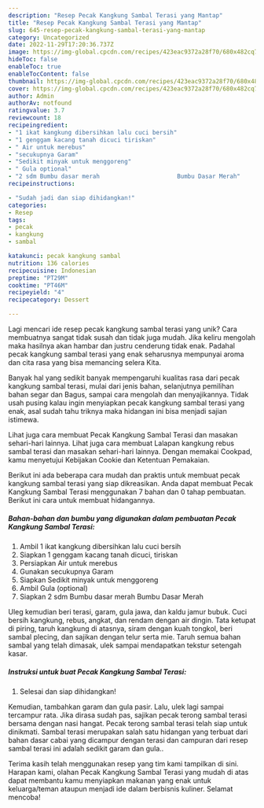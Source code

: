 ```yaml
---
description: "Resep Pecak Kangkung Sambal Terasi yang Mantap"
title: "Resep Pecak Kangkung Sambal Terasi yang Mantap"
slug: 645-resep-pecak-kangkung-sambal-terasi-yang-mantap
category: Uncategorized
date: 2022-11-29T17:20:36.737Z
image: https://img-global.cpcdn.com/recipes/423eac9372a28f70/680x482cq70/pecak-kangkung-sambal-terasi-foto-resep-utama.jpg
hideToc: false
enableToc: true
enableTocContent: false
thumbnail: https://img-global.cpcdn.com/recipes/423eac9372a28f70/680x482cq70/pecak-kangkung-sambal-terasi-foto-resep-utama.jpg
cover: https://img-global.cpcdn.com/recipes/423eac9372a28f70/680x482cq70/pecak-kangkung-sambal-terasi-foto-resep-utama.jpg
author: Admin
authorAv: notfound
ratingvalue: 3.7
reviewcount: 18
recipeingredient:
- "1 ikat kangkung dibersihkan lalu cuci bersih"
- "1 genggam kacang tanah dicuci tiriskan"
- " Air untuk merebus"
- "secukupnya Garam"
- "Sedikit minyak untuk menggoreng"
- " Gula optional"
- "2 sdm Bumbu dasar merah                      Bumbu Dasar Merah"
recipeinstructions:

- "Sudah jadi dan siap dihidangkan!"
categories:
- Resep
tags:
- pecak
- kangkung
- sambal

katakunci: pecak kangkung sambal 
nutrition: 136 calories
recipecuisine: Indonesian
preptime: "PT29M"
cooktime: "PT46M"
recipeyield: "4"
recipecategory: Dessert

---
```





Lagi mencari ide resep pecak kangkung sambal terasi yang unik? Cara membuatnya sangat tidak susah dan tidak juga mudah. Jika keliru mengolah maka hasilnya akan hambar dan justru cenderung tidak enak. Padahal pecak kangkung sambal terasi yang enak seharusnya mempunyai aroma dan cita rasa yang bisa memancing selera Kita.





Banyak hal yang sedikit banyak mempengaruhi kualitas rasa dari pecak kangkung sambal terasi, mulai dari jenis bahan, selanjutnya pemilihan bahan segar dan Bagus, sampai cara mengolah dan menyajikannya. Tidak usah pusing kalau ingin menyiapkan pecak kangkung sambal terasi yang enak,      asal sudah tahu triknya maka hidangan ini bisa menjadi sajian istimewa.














Lihat juga cara membuat Pecak Kangkung Sambal Terasi dan masakan sehari-hari lainnya. Lihat juga cara membuat Lalapan kangkung rebus sambal terasi dan masakan sehari-hari lainnya. Dengan memakai Cookpad, kamu menyetujui Kebijakan Cookie dan Ketentuan Pemakaian.






Berikut ini ada beberapa cara mudah dan praktis untuk membuat pecak kangkung sambal terasi yang siap dikreasikan. Anda dapat membuat Pecak Kangkung Sambal Terasi menggunakan 7 bahan dan 0 tahap pembuatan. Berikut ini cara untuk membuat hidangannya.

<!--inarticleads1-->

##### Bahan-bahan dan bumbu yang digunakan dalam pembuatan Pecak Kangkung Sambal Terasi:

1. Ambil 1 ikat kangkung dibersihkan lalu cuci bersih
1. Siapkan 1 genggam kacang tanah dicuci, tiriskan
1. Persiapkan  Air untuk merebus
1. Gunakan secukupnya Garam
1. Siapkan Sedikit minyak untuk menggoreng
1. Ambil  Gula (optional)
1. Siapkan 2 sdm Bumbu dasar merah                      Bumbu Dasar Merah


Uleg kemudian beri terasi, garam, gula jawa, dan kaldu jamur bubuk. Cuci bersih kangkung, rebus, angkat, dan rendam dengan air dingin. Tata ketupat di piring, taruh kangkung di atasnya, siram dengan kuah tongkol, beri sambal plecing, dan sajikan dengan telur serta mie. Taruh semua bahan sambal yang telah dimasak, ulek sampai mendapatkan tekstur setengah kasar. 

<!--inarticleads2-->

##### Instruksi untuk buat Pecak Kangkung Sambal Terasi:


1. Selesai dan siap dihidangkan!

Kemudian, tambahkan garam dan gula pasir. Lalu, ulek lagi sampai tercampur rata. Jika dirasa sudah pas, sajikan pecak terong sambal terasi bersama dengan nasi hangat. Pecak terong sambal terasi telah siap untuk dinikmati. Sambal terasi merupakan salah satu hidangan yang terbuat dari bahan dasar cabai yang dicampur dengan terasi dan campuran dari resep sambal terasi ini adalah sedikit garam dan gula.. 

Terima kasih telah menggunakan resep yang tim kami tampilkan di sini. Harapan kami, olahan Pecak Kangkung Sambal Terasi yang mudah di atas dapat membantu kamu menyiapkan makanan yang enak untuk keluarga/teman ataupun menjadi ide dalam berbisnis kuliner. Selamat mencoba!
